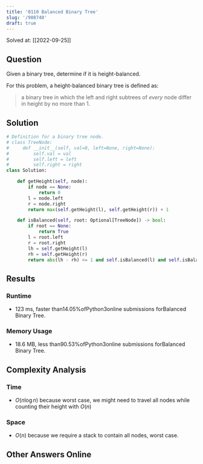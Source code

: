 ```yaml
---
title: '0110 Balanced Binary Tree'
slug: '/908740'
draft: true
---
```


Solved at: [[2022-09-25]]

## Question

Given a binary tree, determine if it is height-balanced.

For this problem, a height-balanced binary tree is defined as:

> a binary tree in which the left and right subtrees of _every_ node differ in height by no more than 1.

## Solution

```python
# Definition for a binary tree node.
# class TreeNode:
#     def __init__(self, val=0, left=None, right=None):
#         self.val = val
#         self.left = left
#         self.right = right
class Solution:

    def getHeight(self, node):
        if node == None:
            return 0
        l = node.left
        r = node.right
        return max(self.getHeight(l), self.getHeight(r)) + 1

    def isBalanced(self, root: Optional[TreeNode]) -> bool:
        if root == None:
            return True
        l = root.left
        r = root.right
        lh = self.getHeight(l)
        rh = self.getHeight(r)
        return abs(lh - rh) <= 1 and self.isBalanced(l) and self.isBalanced(r)

```

## Results

### Runtime

- 123 ms, faster than14.05%ofPython3online submissions forBalanced Binary Tree.

### Memory Usage

- 18.6 MB, less than90.53%ofPython3online submissions forBalanced Binary Tree.

## Complexity Analysis

### Time

- $O(n \log n)$ because worst case, we might need to travel all nodes while counting their height with $O(n)$

### Space

- $O(n)$ because we require a stack to contain all nodes, worst case.

## Other Answers Online
